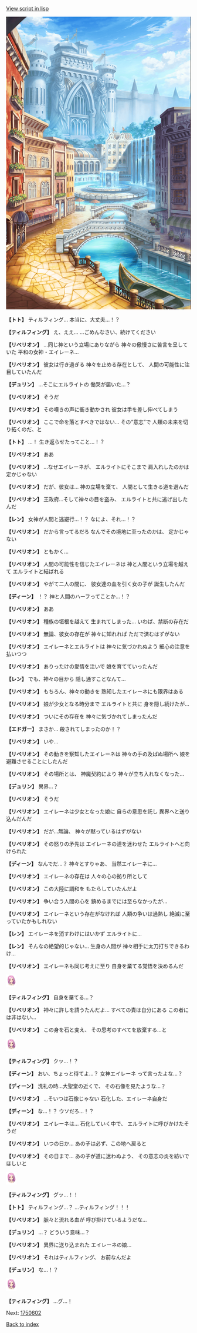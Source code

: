 [View script in lisp](../scripts/1750502.txt)

![006_town.png](../images/backgrounds/006_town.png)

**【トト】**
ティルフィング…
本当に、大丈夫…！？

**【ティルフィング】**
え、ええ…
…ごめんなさい、続けてください

**【リベリオン】**
…同じ神という立場にありながら
神々の傲慢さに苦言を呈していた
平和の女神・エイレーネ…

**【リベリオン】**
彼女は行き過ぎる
神々を止める存在として、
人間の可能性に注目していたんだ

**【デュリン】**
…そこにエルライトの
慟哭が届いた…？

**【リベリオン】**
そうだ

**【リベリオン】**
その嘆きの声に衝き動かされ
彼女は手を差し伸べてしまう

**【リベリオン】**
ここで命を落とすべきではない…
その“意志”で
人類の未来を切り拓くのだ、と

**【トト】**
…！
生き返らせたってこと…！？

**【リベリオン】**
ああ

**【リベリオン】**
…なぜエイレーネが、
エルライトにそこまで
肩入れしたのかは定かじゃない

**【リベリオン】**
だが、彼女は…
神の立場を棄て、
人間として生きる道を選んだ

**【リベリオン】**
王政府…そして神々の目を盗み、
エルライトと共に逃げ出したんだ

**【レン】**
女神が人間と逃避行…！？
なによ、それ…！？

**【リベリオン】**
だから言ってるだろ
なんでその境地に至ったのかは、
定かじゃない

**【リベリオン】**
ともかく…

**【リベリオン】**
人間の可能性を信じたエイレーネは
神と人間という立場を越えて
エルライトと結ばれる

**【リベリオン】**
やがて二人の間に、
彼女達の血を引く女の子が
誕生したんだ

**【ディーン】**
！？
神と人間のハーフってことか…！？

**【リベリオン】**
ああ

**【リベリオン】**
種族の垣根を越えて
生まれてしまった…
いわば、禁断の存在だ

**【リベリオン】**
無論、彼女の存在が
神々に知れれば
ただで済むはずがない

**【リベリオン】**
エイレーネとエルライトは
神々に気づかれぬよう
細心の注意を払いつつ

**【リベリオン】**
ありったけの愛情を注いで
娘を育てていったんだ

**【レン】**
でも、神々の目から
隠し通すことなんて…

**【リベリオン】**
もちろん、神々の動きを
熟知したエイレーネにも限界はある

**【リベリオン】**
娘が少女となる時分まで
エルライトと共に
身を隠し続けたが…

**【リベリオン】**
ついにその存在を
神々に気づかれてしまったんだ

**【エドガー】**
まさか…
殺されてしまったのか！？

**【リベリオン】**
いや…

**【リベリオン】**
その動きを察知したエイレーネは
神々の手の及ばぬ場所へ
娘を避難させることにしたんだ

**【リベリオン】**
その場所とは、
神魔契約により
神々が立ち入れなくなった…

**【デュリン】**
異界…？

**【リベリオン】**
そうだ

**【リベリオン】**
エイレーネは少女となった娘に
自らの意思を託し
異界へと送り込んだんだ

**【リベリオン】**
だが…無論、
神々が黙っているはずがない

**【リベリオン】**
その怒りの矛先は
エイレーネの道を迷わせた
エルライトへと向けられた

**【ディーン】**
なんでだ…？
神々とすりゃあ、
当然エイレーネに…

**【リベリオン】**
エイレーネの存在は
人々の心の拠り所として

**【リベリオン】**
この大陸に調和を
もたらしていたんだよ

**【リベリオン】**
争い合う人間の心を
鎮めるまでには至らなかったが…

**【リベリオン】**
エイレーネという存在がなければ
人類の争いは過熱し
絶滅に至っていたかもしれない

**【レン】**
エイレーネを消すわけにはいかず
エルライトに…

**【レン】**
そんなの絶望的じゃない…
生身の人間が
神々相手に太刀打ちできるわけ…

**【リベリオン】**
エイレーネも同じ考えに至り
自身を棄てる覚悟を決めるんだ

<img src="../images/units/101411.png" alt="101411.png" height="34"/>

**【ティルフィング】**
自身を棄てる…？

**【リベリオン】**
神々に許しを請うたんだよ…
すべての責は自分にある
この者には非はない…

**【リベリオン】**
この身を石と変え、
その思考のすべてを放棄する…と

<img src="../images/units/101411.png" alt="101411.png" height="34"/>

**【ティルフィング】**
クッ…！？

**【ディーン】**
おい、ちょっと待てよ…？
女神エイレーネ
って言ったよな…？

**【ディーン】**
洗礼の時…大聖堂の近くで、
その石像を見たような…？

**【リベリオン】**
…そいつは石像じゃない
石化した、エイレーネ自身だ

**【ディーン】**
な…！？
ウソだろ…！？

**【リベリオン】**
エイレーネは…
石化していく中で、
エルライトに呼びかけたそうだ

**【リベリオン】**
いつの日か…
あの子は必ず、この地へ戻ると

**【リベリオン】**
その日まで…
あの子が道に迷わぬよう、
その意志の炎を紡いでほしいと

<img src="../images/units/101411.png" alt="101411.png" height="34"/>

**【ティルフィング】**
グッ…！！

**【トト】**
ティルフィング…？
…ティルフィング！！！

**【リベリオン】**
脈々と流れる血が
呼び掛けているようだな…

**【デュリン】**
…？
どういう意味…？

**【リベリオン】**
異界に送り込まれた
エイレーネの娘…

**【リベリオン】**
それはティルフィング、
お前なんだよ

**【デュリン】**
な…！？

<img src="../images/units/101411.png" alt="101411.png" height="34"/>

**【ティルフィング】**
…グ…！


Next: [1750602](1750602.md)

[Back to index](index.md)
